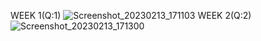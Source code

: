 
WEEK 1(Q:1)
![Screenshot_20230213_171103](https://user-images.githubusercontent.com/124770555/218451815-0d160d73-3880-4623-ab7b-cd0d42723d6b.png)
WEEK 2(Q:2)
![Screenshot_20230213_171300](https://user-images.githubusercontent.com/124770555/218452146-78e60de6-3416-4e32-a5dd-fa81292a9173.png)
